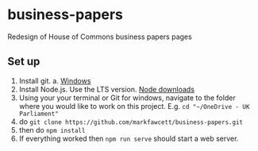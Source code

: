 # business-papers
Redesign of House of Commons business papers pages

## Set up

1. Install git.
    a. [Windows](https://git-scm.com/download/win)
2. Install Node.js. Use the LTS version. [Node downloads](https://nodejs.org/en/download/)
3. Using your your terminal or Git for windows, navigate to the folder where you would like to work on this project. E.g. `cd "~/OneDrive - UK Parliament"`
4. do `git clone https://github.com/markfawcett/business-papers.git`
5. then do `npm install`
6. If everything worked then `npm run serve` should start a web server.



